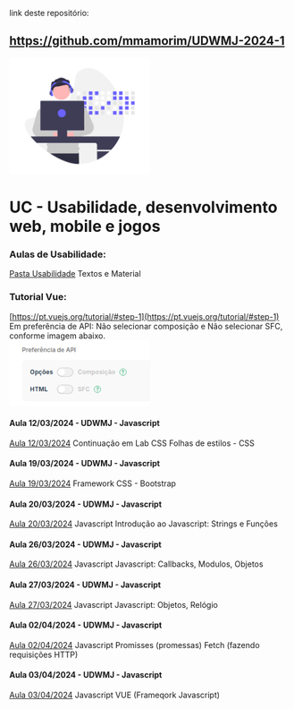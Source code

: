 link deste repositório:
## https://github.com/mmamorim/UDWMJ-2024-1

<img src="/assets/dev.png" width="50%" />

# UC - Usabilidade, desenvolvimento web, mobile e jogos

### Aulas de Usabilidade: 
[Pasta Usabilidade](/Usabilidade/) Textos e Material

### Tutorial Vue: 
[https://pt.vuejs.org/tutorial/#step-1](https://pt.vuejs.org/tutorial/#step-1)
Em preferência de API: Não selecionar composição e Não selecionar SFC, conforme imagem abaixo.  
<img src="/assets/pref.png" width="50%" />


#### Aula 12/03/2024 - UDWMJ - Javascript
[Aula 12/03/2024](/Aula1203/) Continuação em Lab CSS
Folhas de estilos - CSS

#### Aula 19/03/2024 - UDWMJ - Javascript
[Aula 19/03/2024](/Aula1903/) Framework CSS - Bootstrap

#### Aula 20/03/2024 - UDWMJ - Javascript
[Aula 20/03/2024](/Aula2003/) Javascript
Introdução ao Javascript: Strings e Funções

#### Aula 26/03/2024 - UDWMJ - Javascript
[Aula 26/03/2024](/Aula2603/) Javascript
Javascript: Callbacks, Modulos, Objetos

#### Aula 27/03/2024 - UDWMJ - Javascript
[Aula 27/03/2024](/Aula2703/) Javascript
Javascript: Objetos, Relógio

#### Aula 02/04/2024 - UDWMJ - Javascript
[Aula 02/04/2024](/Aula0204/) Javascript
Promisses (promessas)
Fetch (fazendo requisições HTTP)

#### Aula 03/04/2024 - UDWMJ - Javascript
[Aula 03/04/2024](/Aula0304/) Javascript
VUE (Frameqork Javascript)